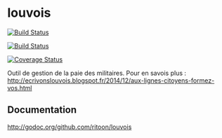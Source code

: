 louvois
=======

[![Build Status](https://drone.io/github.com/ritoon/louvois/status.png)](https://drone.io/github.com/ritoon/louvois/latest)

[![Build Status](https://travis-ci.org/ritoon/louvois.svg)](https://travis-ci.org/ritoon/louvois)

[![Coverage Status](https://img.shields.io/coveralls/ritoon/louvois.svg)](https://coveralls.io/r/ritoon/louvois)

Outil de gestion de la paie des militaires.
Pour en savois plus :
http://ecrivonslouvois.blogspot.fr/2014/12/aux-lignes-citoyens-formez-vos.html

Documentation
-------------
http://godoc.org/github.com/ritoon/louvois